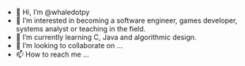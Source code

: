 - 👋 Hi, I’m @whaledotpy
- 👀 I’m interested in becoming a software engineer, games developer, systems analyst or teaching in the field.
- 🌱 I’m currently learning C, Java and algorithmic design.
- 💞️ I’m looking to collaborate on ...
- 📫 How to reach me ...

<!---
whaledotpy/whaledotpy is a ✨ special ✨ repository because its `README.md` (this file) appears on your GitHub profile.
You can click the Preview link to take a look at your changes.
--->
